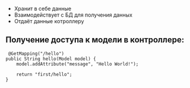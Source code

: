 
* Хранит в себе данные
* Взаимодействует с БД для получения данных
* Отдаёт данные котроллеру
## Получение доступа к модели в контроллере:
 
	 @GetMapping("/hello")  
	public String hello(Model model) {  
	    model.addAttribute("message", "Hello World!");  
	  
	    return "first/hello";  
	}